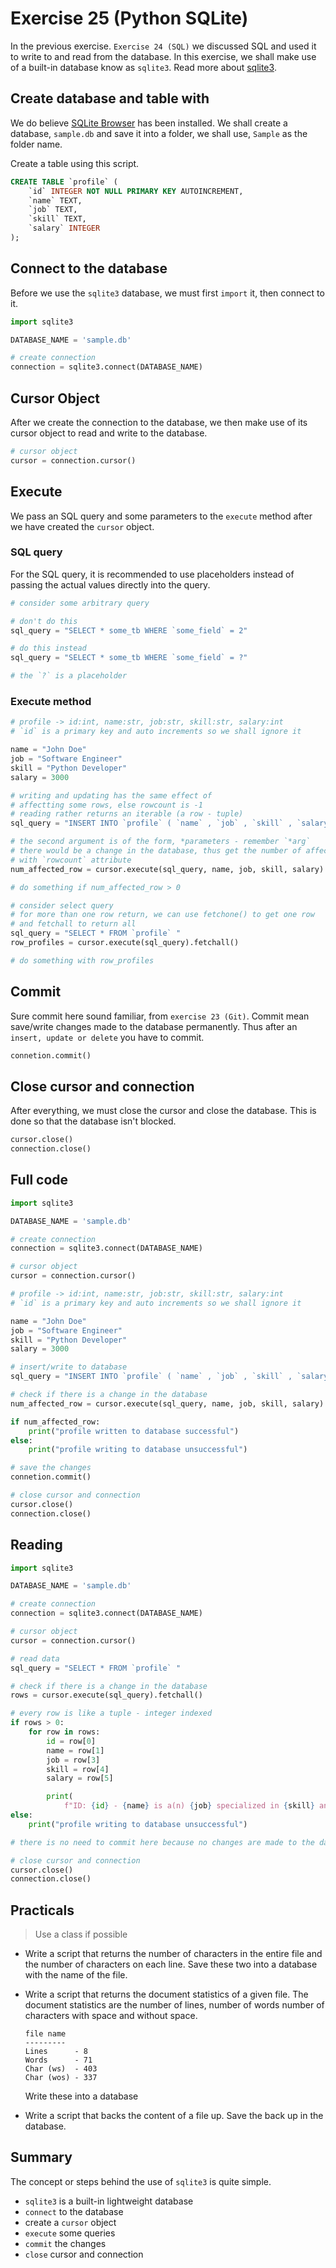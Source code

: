 # Exercise 25 (Python SQLite)

In the previous exercise. `Exercise 24 (SQL)` we discussed SQL and used it to write to and read from the database. In this exercise, we shall make use of a built-in database know as `sqlite3`. Read more about [sqlite3][sqlite3-python-site].

## Create database and table with

We do believe [SQLite Browser][sqlitebrowser-site] has been installed. We shall create a database, `sample.db` and save it into a folder, we shall use, `Sample` as the folder name.

Create a table using this script.

```SQL
CREATE TABLE `profile` (
    `id` INTEGER NOT NULL PRIMARY KEY AUTOINCREMENT,
    `name` TEXT,
    `job` TEXT,
    `skill` TEXT,
    `salary` INTEGER
);
```

## Connect to the database

Before we use the `sqlite3` database, we must first `import` it, then connect to it.

```Python
import sqlite3

DATABASE_NAME = 'sample.db'

# create connection
connection = sqlite3.connect(DATABASE_NAME)

```

## Cursor Object

After we create the connection to the database, we then make use of its cursor object to read and write to the database.

```Python
# cursor object
cursor = connection.cursor()

```

## Execute

We pass an SQL query and some parameters to the `execute` method after we have created the `cursor` object.

### SQL query

For the SQL query, it is recommended to use placeholders instead of passing the actual values directly into the query.

```Python
# consider some arbitrary query

# don't do this
sql_query = "SELECT * some_tb WHERE `some_field` = 2"

# do this instead
sql_query = "SELECT * some_tb WHERE `some_field` = ?"

# the `?` is a placeholder

```

### Execute method

```Python
# profile -> id:int, name:str, job:str, skill:str, salary:int
# `id` is a primary key and auto increments so we shall ignore it

name = "John Doe"
job = "Software Engineer"
skill = "Python Developer"
salary = 3000

# writing and updating has the same effect of
# affectting some rows, else rowcount is -1
# reading rather returns an iterable (a row - tuple)
sql_query = "INSERT INTO `profile` ( `name` , `job` , `skill` , `salary` ) VALUES(?, ?, ?, ?)"

# the second argument is of the form, *parameters - remember `*arg`
# there would be a change in the database, thus get the number of affected rows
# with `rowcount` attribute
num_affected_row = cursor.execute(sql_query, name, job, skill, salary).rowcount

# do something if num_affected_row > 0

# consider select query
# for more than one row return, we can use fetchone() to get one row
# and fetchall to return all
sql_query = "SELECT * FROM `profile` "
row_profiles = cursor.execute(sql_query).fetchall()

# do something with row_profiles

```

## Commit

Sure commit here sound familiar, from `exercise 23 (Git)`. Commit mean save/write changes made to the database permanently. Thus after an `insert, update or delete` you have to commit.

```Python
connetion.commit()

```

## Close cursor and connection

After everything, we must close the cursor and close the database. This is done so that the database isn't blocked.

```Python
cursor.close()
connection.close()

```

## Full code

```Python
import sqlite3

DATABASE_NAME = 'sample.db'

# create connection
connection = sqlite3.connect(DATABASE_NAME)

# cursor object
cursor = connection.cursor()

# profile -> id:int, name:str, job:str, skill:str, salary:int
# `id` is a primary key and auto increments so we shall ignore it

name = "John Doe"
job = "Software Engineer"
skill = "Python Developer"
salary = 3000

# insert/write to database
sql_query = "INSERT INTO `profile` ( `name` , `job` , `skill` , `salary` ) VALUES(?, ?, ?, ?)"

# check if there is a change in the database
num_affected_row = cursor.execute(sql_query, name, job, skill, salary).rowcount

if num_affected_row:
    print("profile written to database successful")
else:
    print("profile writing to database unsuccessful")

# save the changes
connetion.commit()

# close cursor and connection
cursor.close()
connection.close()

```

## Reading

```Python
import sqlite3

DATABASE_NAME = 'sample.db'

# create connection
connection = sqlite3.connect(DATABASE_NAME)

# cursor object
cursor = connection.cursor()

# read data
sql_query = "SELECT * FROM `profile` "

# check if there is a change in the database
rows = cursor.execute(sql_query).fetchall()

# every row is like a tuple - integer indexed
if rows > 0:
    for row in rows:
        id = row[0]
        name = row[1]
        job = row[3]
        skill = row[4]
        salary = row[5]

        print(
            f"ID: {id} - {name} is a(n) {job} specialized in {skill} and earns {salary}")
else:
    print("profile writing to database unsuccessful")

# there is no need to commit here because no changes are made to the database

# close cursor and connection
cursor.close()
connection.close()

```

## Practicals

> Use a class if possible

- Write a script that returns the number of characters in the entire file and the number of characters on each line. Save these two into a database with the name of the file.
- Write a script that returns the document statistics of a given file. The document statistics are the number of lines, number of words number of characters with space and without space.

  ```
  file name
  ---------
  Lines      - 8
  Words      - 71
  Char (ws)  - 403
  Char (wos) - 337
  ```

  Write these into a database

- Write a script that backs the content of a file up. Save the back up in the database.

## Summary

The concept or steps behind the use of `sqlite3` is quite simple.

- `sqlite3` is a built-in lightweight database
- `connect` to the database
- create a `cursor` object
- `execute` some queries
- `commit` the changes
- `close` cursor and connection

#

[sqlite3-python-site]: https://docs.python.org/3.7/library/sqlite3.html
[sqlitebrowser-site]: https://sqlitebrowser.org/dl/
